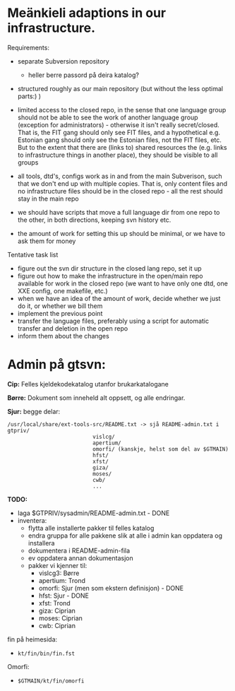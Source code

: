 # Meänkieli adaptions in our infrastructure.

Requirements:
* separate Subversion repository
    - heller berre passord på deira katalog?

* structured roughly as our main repository (but without the less optimal parts:) )
* limited access to the closed repo, in the sense that one language group should not be able to see the work of another language group (exception for administrators) - otherwise it isn't really secret/closed. That is, the FIT gang should only see FIT files, and a hypothetical e.g. Estonian gang should only see the Estonian files, not the FIT files, etc. But to the extent that there are (links to) shared resources the (e.g. links to infrastructure things in another place), they should be visible to all groups
* all tools, dtd's, configs work as in and from the main Subverison, such that we don't end up with multiple copies. That is, only content files and no infrastructure files should be in the closed repo - all the rest should stay in the main repo
* we should have scripts that move a full language dir from one repo to the other, in both directions, keeping svn history etc.
* the amount of work for setting this up should be minimal, or we have to ask them for money

Tentative task list
* figure out the svn dir structure in the closed lang repo, set it up
* figure out how to make the infrastructure in the open/main repo available for work in the closed repo (we want to have only one dtd, one XXE config, one makefile, etc.)
* when we have an idea of the amount of work, decide whether we just do it, or whether we bill them
* implement the previous point
* transfer the language files, preferably using a script for automatic transfer and deletion in the open repo
* inform them about the changes

# Admin på gtsvn:

**Cip:** Felles kjeldekodekatalog utanfor brukarkatalogane

**Børre:** Dokument som inneheld alt oppsett, og alle endringar.

**Sjur:** begge delar:

```
/usr/local/share/ext-tools-src/README.txt -> sjå README-admin.txt i gtpriv/
                           vislcg/
                           apertium/
                           omorfi/ (kanskje, helst som del av $GTMAIN)
                           hfst/
                           xfst/
                           giza/
                           moses/
                           cwb/
                           ...
```

**TODO:**
* laga $GTPRIV/sysadmin/README-admin.txt - DONE
* inventera:
    - flytta alle installerte pakker til felles katalog
    - endra gruppa for alle pakkene slik at alle i admin kan oppdatera og installera
    - dokumentera i README-admin-fila
    - ev oppdatera annan dokumentasjon
    - pakker vi kjenner til:
        - vislcg3: Børre
        - apertium: Trond
        - omorfi: Sjur (men som ekstern definisjon) - DONE
        - hfst: Sjur - DONE
        - xfst: Trond
        - giza: Ciprian
        - moses: Ciprian
        - cwb: Ciprian

fin på heimesida:
* `kt/fin/bin/fin.fst`

Omorfi:
* `$GTMAIN/kt/fin/omorfi`
